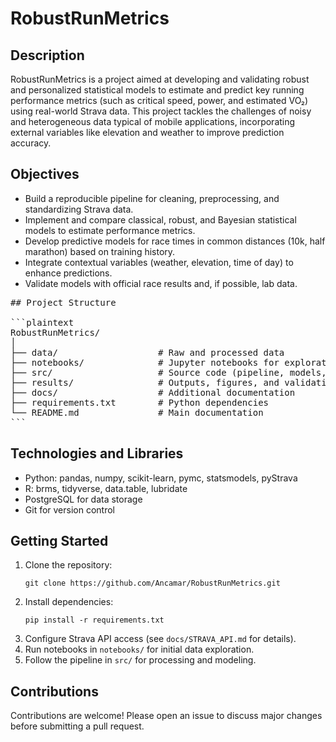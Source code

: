 # RobustRunMetrics

## Description

RobustRunMetrics is a project aimed at developing and validating robust and personalized statistical models to estimate and predict key running performance metrics (such as critical speed, power, and estimated VO₂) using real-world Strava data. This project tackles the challenges of noisy and heterogeneous data typical of mobile applications, incorporating external variables like elevation and weather to improve prediction accuracy.

## Objectives

- Build a reproducible pipeline for cleaning, preprocessing, and standardizing Strava data.
- Implement and compare classical, robust, and Bayesian statistical models to estimate performance metrics.
- Develop predictive models for race times in common distances (10k, half marathon) based on training history.
- Integrate contextual variables (weather, elevation, time of day) to enhance predictions.
- Validate models with official race results and, if possible, lab data.

<pre markdown="1">
## Project Structure

```plaintext
RobustRunMetrics/
│
├── data/                   # Raw and processed data
├── notebooks/              # Jupyter notebooks for exploration and analysis
├── src/                    # Source code (pipeline, models, utilities)
├── results/                # Outputs, figures, and validation metrics
├── docs/                   # Additional documentation
├── requirements.txt        # Python dependencies
└── README.md               # Main documentation
```
</pre>


## Technologies and Libraries

- Python: pandas, numpy, scikit-learn, pymc, statsmodels, pyStrava
- R: brms, tidyverse, data.table, lubridate
- PostgreSQL for data storage
- Git for version control

## Getting Started

1. Clone the repository:
    ```
    git clone https://github.com/Ancamar/RobustRunMetrics.git
    ```
2. Install dependencies:
    ```
    pip install -r requirements.txt
    ```
3. Configure Strava API access (see `docs/STRAVA_API.md` for details).
4. Run notebooks in `notebooks/` for initial data exploration.
5. Follow the pipeline in `src/` for processing and modeling.

## Contributions

Contributions are welcome! Please open an issue to discuss major changes before submitting a pull request.
